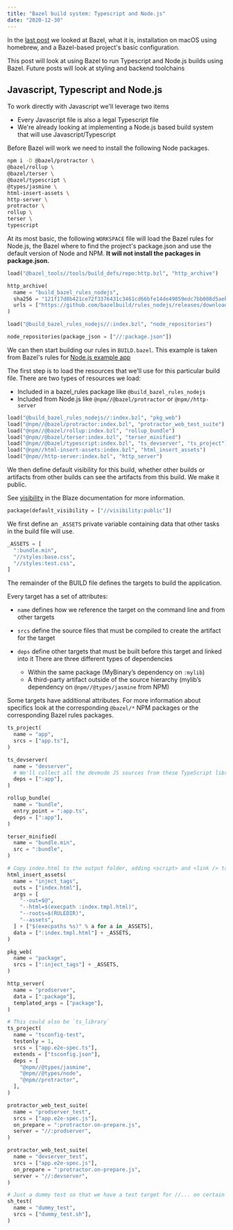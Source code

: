 ```yaml
---
title: "Bazel build system: Typescript and Node.js"
date: "2020-12-30"
---
```


In the [last post](https://publishing-project.rivendellweb.net/first-look-bazel-build-system/) we looked at Bazel, what it is, installation on macOS using homebrew, and a Bazel-based project's basic configuration.

This post will look at using Bazel to run Typescript and Node.js builds using Bazel. Future posts will look at styling and backend toolchains

## Javascript, Typescript and Node.js

To work directly with Javascript we'll leverage two items

- Every Javascript file is also a legal Typescript file
- We're already looking at implementing a Node.js based build system that will use Javascript/Typescript

Before Bazel will work we need to install the following Node packages.

```bash
npm i -D @bazel/protractor \
@bazel/rollup \
@bazel/terser \
@bazel/typescript \
@types/jasmine \
html-insert-assets \
http-server \
protractor \
rollup \
terser \
typescript
```

At its most basic, the following `WORKSPACE` file will load the Bazel rules for Node.js, the Bazel where to find the project's package.json and use the default version of Node and NPM. **It will not install the packages in package.json.**

```python
load("@bazel_tools//tools/build_defs/repo:http.bzl", "http_archive")

http_archive(
  name = "build_bazel_rules_nodejs",
  sha256 = "121f17d8b421ce72f3376431c3461cd66bfe14de49059edc7bb008d5aebd16be",
  urls = ["https://github.com/bazelbuild/rules_nodejs/releases/download/2.3.1/rules_nodejs-2.3.1.tar.gz"],
)

load("@build_bazel_rules_nodejs//:index.bzl", "node_repositories")

node_repositories(package_json = ["//:package.json"])
```

We can then start building our rules in `BUILD.bazel`. This example is taken from Bazel's rules for [Node.js example app](https://github.com/bazelbuild/rules_nodejs/tree/stable/examples/app)

The first step is to load the resources that we'll use for this particular build file. There are two types of resources we load:

- Included in a bazel\_rules package like `@build_bazel_rules_nodejs`
- Included from Node.js like `@npm//@bazel/protractor` or `@npm//http-server`

```python
load("@build_bazel_rules_nodejs//:index.bzl", "pkg_web")
load("@npm//@bazel/protractor:index.bzl", "protractor_web_test_suite")
load("@npm//@bazel/rollup:index.bzl", "rollup_bundle")
load("@npm//@bazel/terser:index.bzl", "terser_minified")
load("@npm//@bazel/typescript:index.bzl", "ts_devserver", "ts_project")
load("@npm//html-insert-assets:index.bzl", "html_insert_assets")
load("@npm//http-server:index.bzl", "http_server")
```

We then define default visibility for this build, whether other builds or artifacts from other builds can see the artifacts from this build. We make it public.

See [visibility](https://docs.bazel.build/versions/master/visibility.html) in the Blaze documentation for more information.

```python
package(default_visibility = ["//visibility:public"])
```

We first define an `_ASSETS` private variable containing data that other tasks in the build file will use.

```python
_ASSETS = [
  ":bundle.min",
  "//styles:base.css",
  "//styles:test.css",
]
```

The remainder of the BUILD file defines the targets to build the application.

Every target has a set of attributes:

- `name` defines how we reference the target on the command line and from other targets
- `srcs` define the source files that must be compiled to create the artifact for the target
- `deps` define other targets that must be built before this target and linked into it There are three different types of dependencies
    
    - Within the same package (MyBinary’s dependency on `:mylib`)
    - A third-party artifact outside of the source hierarchy (mylib’s dependency on `@npm//@types/jasmine` from NPM)

Some targets have additional attributes. For more information about specifics look at the corresponding `@bazel/*` NPM packages or the corresponding Bazel rules packages.

```python
ts_project(
  name = "app",
  srcs = ["app.ts"],
)

ts_devserver(
  name = "devserver",
  # We'll collect all the devmode JS sources from these TypeScript libraries
  deps = [":app"],
)

rollup_bundle(
  name = "bundle",
  entry_point = ":app.ts",
  deps = [":app"],
)

terser_minified(
  name = "bundle.min",
  src = ":bundle",
)

# Copy index.html to the output folder, adding <script> and <link /> tags
html_insert_assets(
  name = "inject_tags",
  outs = ["index.html"],
  args = [
    "--out=$@",
    "--html=$(execpath :index.tmpl.html)",
    "--roots=$(RULEDIR)",
    "--assets",
  ] + ["$(execpaths %s)" % a for a in _ASSETS],
  data = [":index.tmpl.html"] + _ASSETS,
)

pkg_web(
  name = "package",
  srcs = [":inject_tags"] + _ASSETS,
)

http_server(
  name = "prodserver",
  data = [":package"],
  templated_args = ["package"],
)

# This could also be `ts_library`
ts_project(
  name = "tsconfig-test",
  testonly = 1,
  srcs = ["app.e2e-spec.ts"],
  extends = ["tsconfig.json"],
  deps = [
    "@npm//@types/jasmine",
    "@npm//@types/node",
    "@npm//protractor",
  ],
)

protractor_web_test_suite(
  name = "prodserver_test",
  srcs = ["app.e2e-spec.js"],
  on_prepare = ":protractor.on-prepare.js",
  server = "//:prodserver",
)

protractor_web_test_suite(
  name = "devserver_test",
  srcs = ["app.e2e-spec.js"],
  on_prepare = ":protractor.on-prepare.js",
  server = "//:devserver",
)

# Just a dummy test so that we have a test target for //... on certain bazelci platforms with bazel_integration_test
sh_test(
  name = "dummy_test",
  srcs = ["dummy_test.sh"],
)
```
